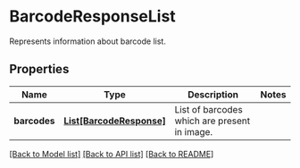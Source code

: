 # BarcodeResponseList

Represents information about barcode list.

## Properties

Name | Type | Description | Notes
---- | ---- | ----------- | -----
**barcodes** | [**List[BarcodeResponse]**](BarcodeResponse.md) | List of barcodes which are present in image. | 

[[Back to Model list]](../README.md#documentation-for-models) [[Back to API list]](../README.md#documentation-for-api-endpoints) [[Back to README]](../README.md)
